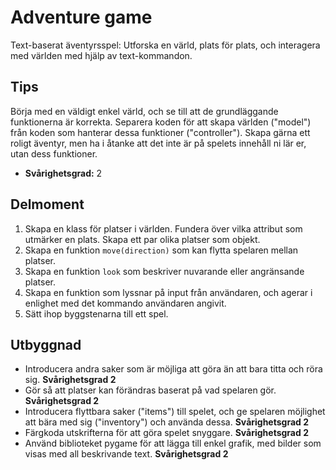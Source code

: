 # Adventure game

Text-baserat äventyrsspel: Utforska en värld, plats för plats, och interagera med världen med hjälp av text-kommandon.


## Tips

Börja med en väldigt enkel värld, och se till att de grundläggande funktionerna är korrekta. Separera koden för att skapa världen ("model") från koden som hanterar dessa funktioner ("controller"). Skapa gärna ett roligt äventyr, men ha i åtanke att det inte är på spelets innehåll ni lär er, utan dess funktioner.

- **Svårighetsgrad:** 2

## Delmoment

1. Skapa en klass för platser i världen. Fundera över vilka attribut som utmärker en plats. Skapa ett par olika platser som objekt.
2. Skapa en funktion `move(direction)` som kan flytta spelaren mellan platser.
3. Skapa en funktion `look` som beskriver nuvarande eller angränsande platser.
4. Skapa en funktion som lyssnar på input från användaren, och agerar i enlighet med det kommando användaren angivit.
5. Sätt ihop byggstenarna till ett spel.

## Utbyggnad

- Introducera andra saker som är möjliga att göra än att bara titta och röra sig. **Svårighetsgrad 2**
- Gör så att platser kan förändras baserat på vad spelaren gör. **Svårighetsgrad 2**
- Introducera flyttbara saker ("items") till spelet, och ge spelaren möjlighet att bära med sig ("inventory") och använda dessa. **Svårighetsgrad 2**
- Färgkoda utskrifterna för att göra spelet snyggare. **Svårighetsgrad 2**
- Använd biblioteket pygame för att lägga till enkel grafik, med bilder som visas med all beskrivande text. **Svårighetsgrad 2**
